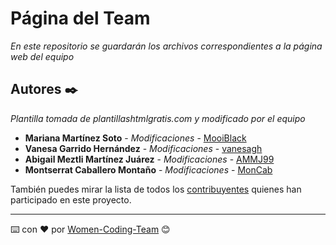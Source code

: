 # Página del Team

_En este repositorio se guardarán los archivos correspondientes a la página web del equipo_

## Autores ✒️

_Plantilla tomada de plantillashtmlgratis.com y modificado por el equipo_

* **Mariana Martínez Soto** - *Modificaciones* - [MooiBlack](https://github.com/MooiBlack)
* **Vanesa Garrido Hernández** - *Modificaciones* - [vanesagh](https://github.com/vanesagh)
* **Abigail Meztli Martínez Juárez** - *Modificaciones* - [AMMJ99](https://github.com/AMMJ99)
* **Montserrat Caballero Montaño** - *Modificaciones* - [MonCab](https://github.com/MonCab)

También puedes mirar la lista de todos los [contribuyentes](https://github.com/Women-Coding-Team/PaginaWeb/graphs/contributors) quienes han participado en este proyecto. 

---
⌨️ con ❤️ por [Women-Coding-Team](https://github.com/Women-Coding-Team) 😊

<!-- Emojis : https://emojipedia.org/unicode-5.2/ -->
